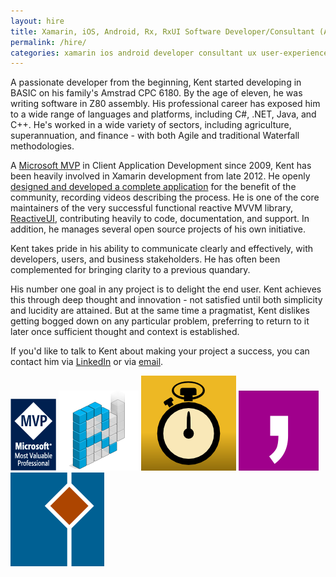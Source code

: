 ```yaml
---
layout: hire
title: Xamarin, iOS, Android, Rx, RxUI Software Developer/Consultant (Adelaide, Australia)
permalink: /hire/
categories: xamarin ios android developer consultant ux user-experience adelaide australia mono monotouch monodroid xamarin-forms xamarin-ios xamarin-android refit akavache reactive-extensions
---
```


A passionate developer from the beginning, Kent started developing in BASIC on his family's Amstrad CPC 6180. By the age of eleven, he was writing software in Z80 assembly. His professional career has exposed him to a wide range of languages and platforms, including C#, .NET, Java, and C++. He's worked in a wide variety of sectors, including agriculture, superannuation, and finance - with both Agile and traditional Waterfall methodologies.

A [Microsoft MVP](https://mvp.microsoft.com/en-us/PublicProfile/4025178?fullName=Kent%20Cameron%20Boogaart) in Client Application Development since 2009, Kent has been heavily involved in Xamarin development from late 2012. He openly [designed and developed a complete application](https://github.com/kentcb/WorkoutWotch) for the benefit of the community, recording videos describing the process. He is one of the core maintainers of the very successful functional reactive MVVM library, [ReactiveUI](http://reactiveui.net/), contributing heavily to code, documentation, and support. In addition, he manages several open source projects of his own initiative.

Kent takes pride in his ability to communicate clearly and effectively, with developers, users, and business stakeholders. He has often been complemented for bringing clarity to a previous quandary.

His number one goal in any project is to delight the end user. Kent achieves this through deep thought and innovation - not satisfied until both simplicity and lucidity are attained. But at the same time a pragmatist, Kent dislikes getting bogged down on any particular problem, preferring to return to it later once sufficient thought and context is established.

If you'd like to talk to Kent about making your project a success, you can contact him via [LinkedIn](http://www.linkedin.com/in/kent-boogaart-61951516) or via [email](mailto:kent.boogaart@gmail.com).

<a style="background: none; display: inline; !important" href="https://mvp.microsoft.com/en-us/PublicProfile/4025178?fullName=Kent%20Cameron%20Boogaart"><img src="mvp_logo.png"/></a> <a style="background: none; display: inline; !important" href="http://reactiveui.net/"><img src="reactiveui.png"/></a> <a style="background: none; display: inline; !important" href="https://github.com/kentcb/WorkoutWotch"><img src="workoutwotch.png"/></a> <a style="background: none; display: inline; !important" href="https://github.com/kentcb/KBCsv"><img src="kbcsv.png"/></a> <a style="background: none; display: inline; !important" href="https://github.com/kentcb/PCLMock"><img src="pclmock.png"/></a>

